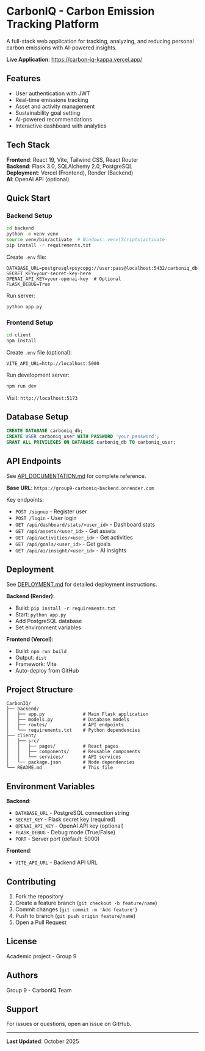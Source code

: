 # CarbonIQ - Carbon Emission Tracking Platform

A full-stack web application for tracking, analyzing, and reducing personal carbon emissions with AI-powered insights.

**Live Application**: https://carbon-iq-kappa.vercel.app/

## Features

- User authentication with JWT
- Real-time emissions tracking
- Asset and activity management
- Sustainability goal setting
- AI-powered recommendations
- Interactive dashboard with analytics

## Tech Stack

**Frontend**: React 19, Vite, Tailwind CSS, React Router  
**Backend**: Flask 3.0, SQLAlchemy 2.0, PostgreSQL  
**Deployment**: Vercel (Frontend), Render (Backend)  
**AI**: OpenAI API (optional)

## Quick Start

### Backend Setup

```bash
cd backend
python -m venv venv
source venv/bin/activate  # Windows: venv\Scripts\activate
pip install -r requirements.txt
```

Create `.env` file:
```env
DATABASE_URL=postgresql+psycopg://user:pass@localhost:5432/carboniq_db
SECRET_KEY=your-secret-key-here
OPENAI_API_KEY=your-openai-key  # Optional
FLASK_DEBUG=True
```

Run server:
```bash
python app.py
```

### Frontend Setup

```bash
cd client
npm install
```

Create `.env` file (optional):
```env
VITE_API_URL=http://localhost:5000
```

Run development server:
```bash
npm run dev
```

Visit: `http://localhost:5173`

## Database Setup

```sql
CREATE DATABASE carboniq_db;
CREATE USER carboniq_user WITH PASSWORD 'your_password';
GRANT ALL PRIVILEGES ON DATABASE carboniq_db TO carboniq_user;
```

## API Endpoints

See [API_DOCUMENTATION.md](./API_DOCUMENTATION.md) for complete reference.

**Base URL**: `https://group9-carboniq-backend.onrender.com`

Key endpoints:
- `POST /signup` - Register user
- `POST /login` - User login
- `GET /api/dashboard/stats/<user_id>` - Dashboard stats
- `GET /api/assets/<user_id>` - Get assets
- `GET /api/activities/<user_id>` - Get activities
- `GET /api/goals/<user_id>` - Get goals
- `GET /api/ai/insight/<user_id>` - AI insights

## Deployment

See [DEPLOYMENT.md](./DEPLOYMENT.md) for detailed deployment instructions.

**Backend (Render)**:
- Build: `pip install -r requirements.txt`
- Start: `python app.py`
- Add PostgreSQL database
- Set environment variables

**Frontend (Vercel)**:
- Build: `npm run build`
- Output: `dist`
- Framework: Vite
- Auto-deploy from GitHub

## Project Structure

```
CarbonIQ/
├── backend/
│   ├── app.py              # Main Flask application
│   ├── models.py           # Database models
│   ├── routes/             # API endpoints
│   └── requirements.txt    # Python dependencies
├── client/
│   ├── src/
│   │   ├── pages/          # React pages
│   │   ├── components/     # Reusable components
│   │   └── services/       # API services
│   └── package.json        # Node dependencies
└── README.md               # This file
```

## Environment Variables

**Backend**:
- `DATABASE_URL` - PostgreSQL connection string
- `SECRET_KEY` - Flask secret key (required)
- `OPENAI_API_KEY` - OpenAI API key (optional)
- `FLASK_DEBUG` - Debug mode (True/False)
- `PORT` - Server port (default: 5000)

**Frontend**:
- `VITE_API_URL` - Backend API URL

## Contributing

1. Fork the repository
2. Create a feature branch (`git checkout -b feature/name`)
3. Commit changes (`git commit -m 'Add feature'`)
4. Push to branch (`git push origin feature/name`)
5. Open a Pull Request

## License

Academic project - Group 9

## Authors

Group 9 - CarbonIQ Team

## Support

For issues or questions, open an issue on GitHub.

---

**Last Updated**: October 2025
